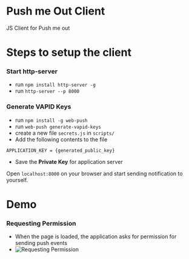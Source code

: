 # Push me Out Client
JS Client for Push me out

# Steps to setup the client

### Start http-server
* run `npm install http-server -g`
* run `http-server --p 8000`

### Generate VAPID Keys
* run `npm install -g web-push`
* run `web-push generate-vapid-keys`
* create a new file `secrets.js` in `scripts/`
* Add the following contents to the file
```
APPLICATION_KEY = {generated_public_key}
```
* Save the **Private Key** for application server

Open `localhost:8000` on your browser and start sending notification to yourself.

# Demo

### Requesting Permission
* When the page is loaded, the application asks for permission for sending push events
* ![Requesting Permission](..images/request_permission.png)